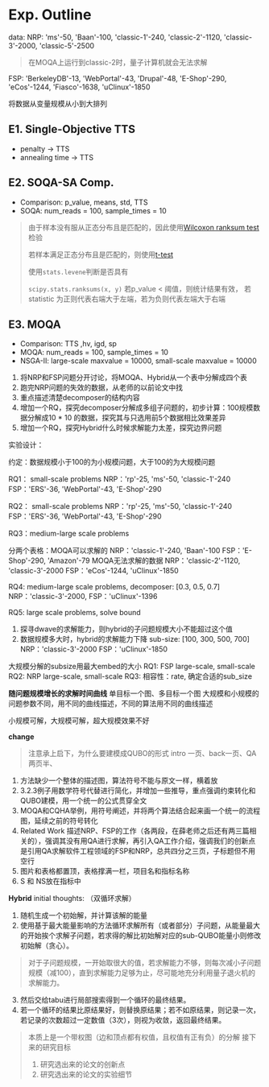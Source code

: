 # Exp. Outline

data: 
NRP: 'ms'-50, 'Baan'-100, 'classic-1'-240, 'classic-2'-1120, 'classic-3'-2000, 'classic-5'-2500
> 在MOQA上运行到classic-2时，量子计算机就会无法求解

FSP: 'BerkeleyDB'-13, 'WebPortal'-43, 'Drupal'-48, 'E-Shop'-290, 'eCos'-1244, 'Fiasco'-1638, 'uClinux'-1850

将数据从变量规模从小到大排列
     

## E1. Single-Objective TTS

* penalty -> TTS
* annealing time -> TTS

## E2. SOQA-SA Comp.

* Comparison: p_value, means, std, TTS
* SOQA: num_reads = 100, sample_times = 10
> 由于样本没有服从正态分布且是匹配的，因此使用[Wilcoxon ranksum test](https://docs.scipy.org/doc/scipy/reference/generated/scipy.stats.ranksums.html#scipy.stats.ranksums)检验
> 
> 若样本满足正态分布且是匹配的，则使用[t-test](https://docs.scipy.org/doc/scipy/reference/generated/scipy.stats.ttest_rel.html#scipy.stats.ttest_rel)
> 
> 使用``stats.levene``判断是否具有
> 
> ``scipy.stats.ranksums(x, y)``
> 若p_value < 阈值，则统计结果有效，
> 若statistic 为正则代表右端大于左端，若为负则代表左端大于右端

## E3. MOQA

* Comparison: TTS ,hv, igd, sp
* MOQA: num_reads = 100, sample_times = 10
* NSGA-II: large-scale maxvalue = 10000, small-scale maxvalue = 10000

1. 将NRP和FSP问题分开讨论，将MOQA、Hybrid从一个表中分解成四个表
2. 跑完NRP问题的失效的数据，从老师的以前论文中找
3. 重点描述清楚decomposer的结构内容
4. 增加一个RQ，探究decomposer分解成多组子问题的，初步计算：100规模数据分解成10 * 10 的数据，探究其与只选用前5个数据相比效果差异
5. 增加一个RQ，探究Hybrid什么时候求解能力太差，探究边界问题


实验设计：

约定：数据规模小于100的为小规模问题，大于100的为大规模问题

RQ1： small-scale problems
NRP：'rp'-25, 'ms'-50, 'classic-1'-240
FSP：'ERS'-36, 'WebPortal'-43, 'E-Shop'-290

RQ2： small-scale problems
NRP：'rp'-25, 'ms'-50, 'classic-1'-240
FSP：'ERS'-36, 'WebPortal'-43, 'E-Shop'-290

RQ3：medium-large scale problems

分两个表格：MOQA可以求解的
NRP：'classic-1'-240, 'Baan'-100
FSP：'E-Shop'-290, 'Amazon'-79
MOQA无法求解的数据
NRP：'classic-2'-1120, 'classic-3'-2000
FSP：'eCos'-1244, 'uClinux'-1850

RQ4: medium-large scale problems, decomposer: [0.3, 0.5, 0.7]
NRP：'classic-3'-2000, 
FSP：'uClinux'-1396

RQ5: large scale problems, solve bound
1. 探寻dwave的求解能力，则hybrid的子问题规模大小不能超过这个值
2. 数据规模多大时，hybrid的求解能力下降
sub-size: [100, 300, 500, 700]
NRP：'classic-3'-2000
FSP：'uClinux'-1850

大规模分解的subsize用最大embed的大小
RQ1: FSP large-scale, small-scale
RQ2: NRP large-scale, small-scale
RQ3: 相容性：rate, 
确定合适的sub_size

**随问题规模增长的求解时间曲线**
单目标一个图、多目标一个图
大规模和小规模的问题参数不同，用不同的曲线描述，不同的算法用不同的曲线描述

小规模可解，大规模可解，超大规模效果不好


**change**
> 注意承上启下，为什么要建模成QUBO的形式
> intro 一页、back一页、QA两页半、
1. 方法缺少一个整体的描述图，算法符号不能与原文一样，横着放
2. 3.2.3例子用数学符号代替进行简化，并增加一些推导，重点强调约束转化和QUBO建模，用一个统一的公式贯穿全文
3. MOQA和CQHA举例，用符号阐述，并将两个算法结合起来画一个统一的流程图，延续之前的符号转化
4. Related Work 描述NRP、FSP的工作（各两段，在薛老师之后还有两三篇相关的），强调其没有用QA进行求解，再引入QA工作介绍，强调我们的创新点是引用QA求解软件工程领域的FSP和NRP，总共四分之三页，子标题但不用空行
5. 图片和表格都置顶，表格撑满一栏，项目名和指标名称
6. S 和 NS放在指标中


**Hybrid**
initial thoughts: （双循环求解）
1. 随机生成一个初始解，并计算该解的能量
2. 使用基于最大能量影响的方法循环求解所有（或者部分）子问题，从能量最大的开始挨个求解子问题，若求得的解比初始解对应的sub-QUBO能量小则修改初始解（贪心）。
> 对于子问题规模，一开始取很大的值，若求解能力不够，则每次减小子问题规模（减100），直到求解能力足够为止，尽可能地充分利用量子退火机的求解能力。
3. 然后交给tabu进行局部搜索得到一个循环的最终结果。
3. 若一个循环的结果比原结果好，则替换原结果；若不如原结果，则记录一次，若记录的次数超过一定数值（3次），则视为收敛，返回最终结果。

> 本质上是一个带权图（边和顶点都有权值，且权值有正有负）的分解
> 接下来的研究目标
> 1. 研究选出来的论文的创新点
> 2. 研究选出来的论文的实验细节
